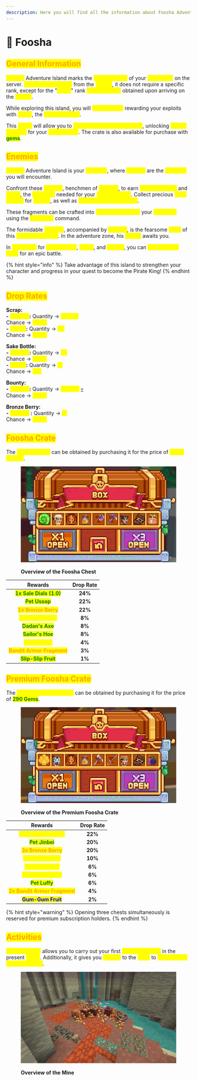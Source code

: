 ```yaml
---
description: Here you will find all the information about Foosha Adventure Island.
---
```


# 🌺 Foosha

## <mark style="color:orange;">General Information</mark>

<mark style="color:yellow;">**Foosha**</mark> Adventure Island marks the <mark style="color:yellow;">**starting point**</mark> of your <mark style="color:yellow;">**adventure**</mark> on the server. <mark style="color:yellow;">**Accessible directly**</mark> from the <mark style="color:yellow;">**spawn**</mark>, it does not require a specific rank, except for the "<mark style="color:yellow;">**Slave**</mark>" rank <mark style="color:yellow;">**automatically**</mark> obtained upon arriving on the <mark style="color:yellow;">**server**</mark>.

While exploring this island, you will <mark style="color:yellow;">**face bandits**</mark> rewarding your exploits with <mark style="color:yellow;">**scrap**</mark>, the <mark style="color:yellow;">**local currency**</mark>.&#x20;

This <mark style="color:yellow;">**scrap**</mark> will allow you to <mark style="color:yellow;">**open the crate on the island**</mark>, unlocking <mark style="color:yellow;">**useful rewards**</mark> for your <mark style="color:yellow;">**progression**</mark>. The crate is also available for purchase with <mark style="color:green;">**gems**</mark>.

## <mark style="color:orange;">Enemies</mark>

<mark style="color:yellow;">**Foosha**</mark> Adventure Island is your <mark style="color:yellow;">**first trial**</mark>, where <mark style="color:yellow;">**bandits**</mark> are the <mark style="color:yellow;">**enemies**</mark> you will encounter.

Confront these <mark style="color:yellow;">**bandits**</mark>, henchmen of <mark style="color:yellow;">**Higuma**</mark>, to earn <mark style="color:yellow;">**job experience**</mark> and <mark style="color:yellow;">**scrap**</mark>, the <mark style="color:yellow;">**currency**</mark> needed for your <mark style="color:yellow;">**advancement**</mark>. Collect precious <mark style="color:yellow;">**sake bottles**</mark> for <mark style="color:yellow;">**quests**</mark>, as well as <mark style="color:yellow;">**bandit armor fragments**</mark>.&#x20;

These fragments can be crafted into <mark style="color:yellow;">**armor to enhance**</mark> your <mark style="color:yellow;">**statistics**</mark> using the <mark style="color:yellow;">**`/merchant`**</mark> command.&#x20;

The formidable <mark style="color:yellow;">**Higuma**</mark>, accompanied by <mark style="color:yellow;">**bandits**</mark>, is the fearsome <mark style="color:yellow;">**boss**</mark> of this <mark style="color:yellow;">**adventure island**</mark>. In the adventure zone, his <mark style="color:yellow;">**statue**</mark> awaits you.&#x20;

In <mark style="color:yellow;">**exchange**</mark> for <mark style="color:yellow;">**sake bottles**</mark>, <mark style="color:yellow;">**scrap**</mark>, and <mark style="color:yellow;">**money**</mark>, you can <mark style="color:yellow;">**summon the boss**</mark> for an epic battle.

{% hint style="info" %}
Take advantage of this island to strengthen your character and progress in your quest to become the Pirate King!
{% endhint %}

## <mark style="color:orange;">Drop Rates</mark>

**Scrap:** \
&#x20;       &#x20;**&#x20;-** <mark style="color:yellow;">**Higuma**</mark>**:** Quantity -> <mark style="color:yellow;">**+1,900**</mark>\
&#x20;                              Chance -> <mark style="color:yellow;">**100%**</mark>\
&#x20;         **-** <mark style="color:yellow;">**Bandit**</mark>**:** Quantity -> <mark style="color:yellow;">**+9**</mark>\
&#x20;                            Chance -> <mark style="color:yellow;">**100%**</mark>

**Sake Bottle:** \
&#x20;       &#x20;**&#x20;-** <mark style="color:yellow;">**Higuma**</mark>**:** Quantity -> <mark style="color:yellow;">**x2**</mark>\
&#x20;                              Chance -> <mark style="color:yellow;">**100%**</mark>\
&#x20;         **-** <mark style="color:yellow;">**Bandit**</mark>**:** Quantity -> <mark style="color:yellow;">**x1**</mark>\
&#x20;                            Chance -> <mark style="color:yellow;">**4%**</mark>

**Bounty:** \
&#x20;       &#x20;**&#x20;-** <mark style="color:yellow;">**Higuma**</mark>**:** Quantity -> <mark style="color:yellow;">**+3,000**</mark> [💀](https://emojipedia.org/fr/cr%C3%A2ne)\
&#x20;                              Chance -> <mark style="color:yellow;">**100%**</mark>

**Bronze Berry:** \
&#x20;       &#x20;**&#x20;-** <mark style="color:yellow;">**Higuma**</mark>**&#x20;:** Quantity -> <mark style="color:yellow;">**x1**</mark>\
&#x20;                               Chance -> <mark style="color:yellow;">**100%**</mark>

## <mark style="color:orange;">Foosha Crate</mark>

The <mark style="color:yellow;">**Foosha Crate**</mark> can be obtained by purchasing it for the price of <mark style="color:yellow;">**1,000 Scraps**</mark>.

<figure><img src="../../.gitbook/assets/foosha crate.jpg" alt=""><figcaption><p><strong>Overview of the Foosha Chest</strong></p></figcaption></figure>

|                          **Rewards**                         | **Drop Rate** |
| :----------------------------------------------------------: | :-----------: |
|   <mark style="color:green;">**1x Sale Dials (1.0)**</mark>  |    **24%**    |
|        <mark style="color:green;">**Pet Ussop**</mark>       |    **22%**    |
|    <mark style="color:orange;">**1x Bronze Berry**</mark>    |    **22%**    |
|     <mark style="color:yellow;">**1x Job Booster**</mark>    |     **8%**    |
|       <mark style="color:green;">**Dadan's Axe**</mark>      |     **8%**    |
|      <mark style="color:green;">**Sailor's Hoe**</mark>      |     **8%**    |
|       <mark style="color:yellow;">**Pet Higuma**</mark>      |     **4%**    |
| <mark style="color:orange;">**Bandit Armor Fragment**</mark> |     **3%**    |
|     <mark style="color:green;">**Slip-Slip Fruit**</mark>    |     **1%**    |

## <mark style="color:orange;">Premium Foosha Crate</mark>

The <mark style="color:yellow;">**Premium Foosha Crate**</mark> can be obtained by purchasing it for the price of <mark style="color:green;">**290 Gems**</mark>.

<figure><img src="../../.gitbook/assets/premium foosha crate.jpg" alt=""><figcaption><p><strong>Overview of the Premium Foosha Crate</strong></p></figcaption></figure>

|                           R**ewards**                           | **Drop Rate** |
| :-------------------------------------------------------------: | :-----------: |
|    <mark style="color:yellow;">**1x Sale Dials (1.2)**</mark>   |    **22%**    |
|         <mark style="color:green;">**Pet Jinbei**</mark>        |    **20%**    |
|      <mark style="color:orange;">**3x Bronze Berry**</mark>     |    **20%**    |
|      <mark style="color:yellow;">**1x Job Booster**</mark>      |    **10%**    |
|       <mark style="color:yellow;">**Morgan's Hoe**</mark>       |     **6%**    |
|      <mark style="color:yellow;">**Higuma's Sabre**</mark>      |     **6%**    |
|         <mark style="color:green;">**Pet Luffy**</mark>         |     **6%**    |
| <mark style="color:orange;">**2x Bandit Armor Fragment**</mark> |     **4%**    |
|        <mark style="color:blue;">**Gum-Gum Fruit**</mark>       |     **2%**    |

{% hint style="warning" %}
Opening three chests simultaneously is reserved for premium subscription holders.
{% endhint %}

## <mark style="color:orange;">Activities</mark>

<mark style="color:yellow;">**Foosha Island**</mark> allows you to carry out your first <mark style="color:yellow;">**wheat harvests**</mark> in the present <mark style="color:yellow;">**fields**</mark>. Additionally, it gives you <mark style="color:yellow;">**access**</mark> to the <mark style="color:yellow;">**mine**</mark> to <mark style="color:yellow;">**collect your first resources**</mark>.

<figure><img src="../../.gitbook/assets/image (18).png" alt=""><figcaption><p><strong>Overview of the Mine</strong></p></figcaption></figure>
